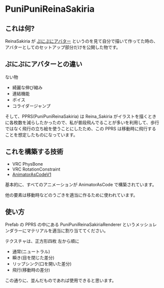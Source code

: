 # PuniPuniReinaSakiria

## これは何?

ReinaSakiria が [ぷにぷにアバター](https://x.com/rio3dWorks/status/1885366571616657439) というのを見て自分で描いて作ってた時の、アバターとしてのセットアップ部分だけを公開した物です。

## ぷにぷにアバターとの違い

ない物

- 綺麗な伸び縮み
- 連結機能
- ボイス
- コライダージャンプ

そして、PPRS(PuniPuniReinaSakiria) は Reina_Sakiria がイラストを描くときに各枚数を減らしたかったので、私が普段飛んでることが多いを利用して、歩行ではなく飛行の立ち絵を使うことにしたため、この PPRS は移動時に飛行することを想定したものになっています。

## これを構築する技術

- VRC PhysBone
- VRC RotationConstraint
- [AnimatorAsCodeV1](https://github.com/hai-vr/av3-animator-as-code)

基本的に、すべてのアニメーションが AnimatorAsCode で構築されています。

他の要素は移動時などのうごきを適当に作るために使われています。

## 使い方

Prefab の PPRS の中にある PuniPuniReinaSakiriaRenderer というメッシュレンダラーにマテリアルを適当に割り当ててください。

テクスチャは、正方形四枚 左から順に

- 通常(ニュートラル)
- 瞬き(目を閉じた差分)
- リップシンク(口を開いた差分)
- 飛行(移動時の差分)

この通りに、並んだものであれば使用できると思います。
